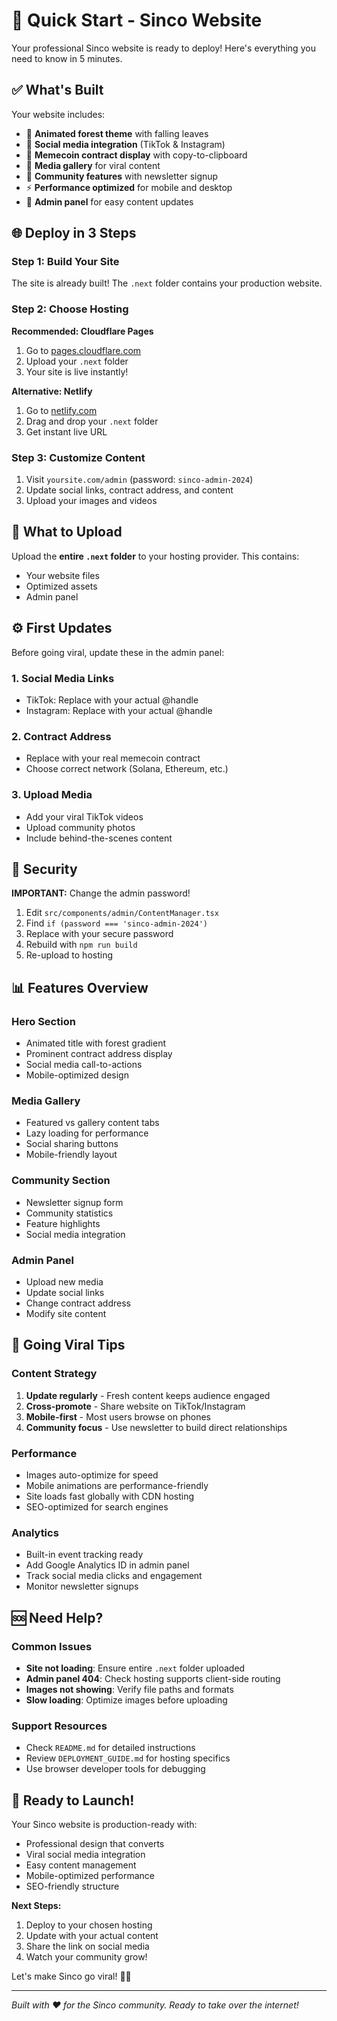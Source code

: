 # 🚀 Quick Start - Sinco Website

Your professional Sinco website is ready to deploy! Here's everything you need to know in 5 minutes.

## ✅ What's Built

Your website includes:
- 🍃 **Animated forest theme** with falling leaves
- 📱 **Social media integration** (TikTok & Instagram)
- 💎 **Memecoin contract display** with copy-to-clipboard
- 📸 **Media gallery** for viral content
- 👥 **Community features** with newsletter signup
- ⚡ **Performance optimized** for mobile and desktop
- 🔧 **Admin panel** for easy content updates

## 🌐 Deploy in 3 Steps

### Step 1: Build Your Site
The site is already built! The `.next` folder contains your production website.

### Step 2: Choose Hosting
**Recommended: Cloudflare Pages**
1. Go to [pages.cloudflare.com](https://pages.cloudflare.com)
2. Upload your `.next` folder
3. Your site is live instantly!

**Alternative: Netlify**
1. Go to [netlify.com](https://netlify.com)
2. Drag and drop your `.next` folder
3. Get instant live URL

### Step 3: Customize Content
1. Visit `yoursite.com/admin` (password: `sinco-admin-2024`)
2. Update social links, contract address, and content
3. Upload your images and videos

## 📂 What to Upload

Upload the **entire `.next` folder** to your hosting provider. This contains:
- Your website files
- Optimized assets
- Admin panel

## ⚙️ First Updates

Before going viral, update these in the admin panel:

### 1. Social Media Links
- TikTok: Replace with your actual @handle
- Instagram: Replace with your actual @handle

### 2. Contract Address  
- Replace with your real memecoin contract
- Choose correct network (Solana, Ethereum, etc.)

### 3. Upload Media
- Add your viral TikTok videos
- Upload community photos
- Include behind-the-scenes content

## 🔐 Security

**IMPORTANT:** Change the admin password!
1. Edit `src/components/admin/ContentManager.tsx`
2. Find `if (password === 'sinco-admin-2024')`
3. Replace with your secure password
4. Rebuild with `npm run build`
5. Re-upload to hosting

## 📊 Features Overview

### Hero Section
- Animated title with forest gradient
- Prominent contract address display
- Social media call-to-actions
- Mobile-optimized design

### Media Gallery
- Featured vs gallery content tabs
- Lazy loading for performance
- Social sharing buttons
- Mobile-friendly layout

### Community Section
- Newsletter signup form
- Community statistics
- Feature highlights
- Social media integration

### Admin Panel
- Upload new media
- Update social links
- Change contract address
- Modify site content

## 🎯 Going Viral Tips

### Content Strategy
1. **Update regularly** - Fresh content keeps audience engaged
2. **Cross-promote** - Share website on TikTok/Instagram
3. **Mobile-first** - Most users browse on phones
4. **Community focus** - Use newsletter to build direct relationships

### Performance
- Images auto-optimize for speed
- Mobile animations are performance-friendly
- Site loads fast globally with CDN hosting
- SEO-optimized for search engines

### Analytics
- Built-in event tracking ready
- Add Google Analytics ID in admin panel
- Track social media clicks and engagement
- Monitor newsletter signups

## 🆘 Need Help?

### Common Issues
- **Site not loading**: Ensure entire `.next` folder uploaded
- **Admin panel 404**: Check hosting supports client-side routing
- **Images not showing**: Verify file paths and formats
- **Slow loading**: Optimize images before uploading

### Support Resources
- Check `README.md` for detailed instructions
- Review `DEPLOYMENT_GUIDE.md` for hosting specifics
- Use browser developer tools for debugging

## 🎉 Ready to Launch!

Your Sinco website is production-ready with:
- Professional design that converts
- Viral social media integration
- Easy content management
- Mobile-optimized performance
- SEO-friendly structure

**Next Steps:**
1. Deploy to your chosen hosting
2. Update with your actual content
3. Share the link on social media
4. Watch your community grow!

Let's make Sinco go viral! 🌲✨

---

*Built with ❤️ for the Sinco community. Ready to take over the internet!*